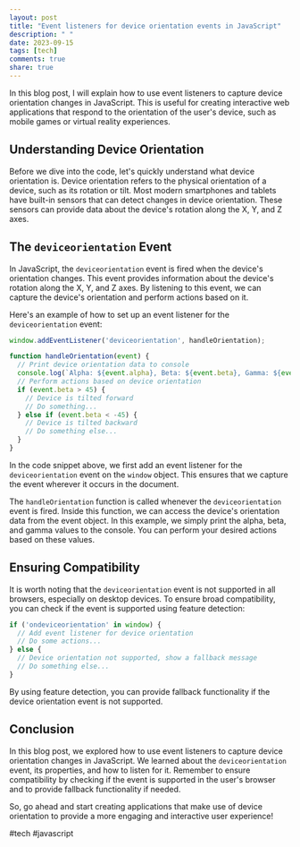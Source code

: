 ```yaml
---
layout: post
title: "Event listeners for device orientation events in JavaScript"
description: " "
date: 2023-09-15
tags: [tech]
comments: true
share: true
---
```


In this blog post, I will explain how to use event listeners to capture device orientation changes in JavaScript. This is useful for creating interactive web applications that respond to the orientation of the user's device, such as mobile games or virtual reality experiences.

## Understanding Device Orientation ##

Before we dive into the code, let's quickly understand what device orientation is. Device orientation refers to the physical orientation of a device, such as its rotation or tilt. Most modern smartphones and tablets have built-in sensors that can detect changes in device orientation. These sensors can provide data about the device's rotation along the X, Y, and Z axes.

## The `deviceorientation` Event ##

In JavaScript, the `deviceorientation` event is fired when the device's orientation changes. This event provides information about the device's rotation along the X, Y, and Z axes. By listening to this event, we can capture the device's orientation and perform actions based on it.

Here's an example of how to set up an event listener for the `deviceorientation` event:

```javascript
window.addEventListener('deviceorientation', handleOrientation);

function handleOrientation(event) {
  // Print device orientation data to console
  console.log(`Alpha: ${event.alpha}, Beta: ${event.beta}, Gamma: ${event.gamma}`);
  // Perform actions based on device orientation
  if (event.beta > 45) {
    // Device is tilted forward
    // Do something...
  } else if (event.beta < -45) {
    // Device is tilted backward
    // Do something else...
  }
}
```

In the code snippet above, we first add an event listener for the `deviceorientation` event on the `window` object. This ensures that we capture the event wherever it occurs in the document.

The `handleOrientation` function is called whenever the `deviceorientation` event is fired. Inside this function, we can access the device's orientation data from the event object. In this example, we simply print the alpha, beta, and gamma values to the console. You can perform your desired actions based on these values.

## Ensuring Compatibility ##

It is worth noting that the `deviceorientation` event is not supported in all browsers, especially on desktop devices. To ensure broad compatibility, you can check if the event is supported using feature detection:

```javascript
if ('ondeviceorientation' in window) {
  // Add event listener for device orientation
  // Do some actions...
} else {
  // Device orientation not supported, show a fallback message
  // Do something else...
}
```

By using feature detection, you can provide fallback functionality if the device orientation event is not supported.

## Conclusion ##

In this blog post, we explored how to use event listeners to capture device orientation changes in JavaScript. We learned about the `deviceorientation` event, its properties, and how to listen for it. Remember to ensure compatibility by checking if the event is supported in the user's browser and to provide fallback functionality if needed.

So, go ahead and start creating applications that make use of device orientation to provide a more engaging and interactive user experience!

#tech #javascript